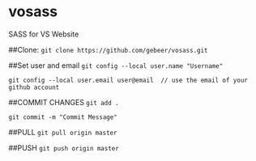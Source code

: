 vosass
======

SASS for VS Website

##Clone:
`git clone https://github.com/gebeer/vosass.git`

##Set user and email
`git config --local user.name "Username"`

`git config --local user.email user@email  // use the email of your github account`

##COMMIT CHANGES
`git add .`

`git commit -m "Commit Message"`

##PULL
`git pull origin master`

##PUSH
`git push origin master`

